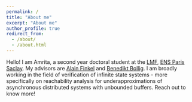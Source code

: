 ```yaml
---
permalink: /
title: "About me"
excerpt: "About me"
author_profile: true
redirect_from: 
  - /about/
  - /about.html
---
```


Hello! I am Amrita, a second year doctoral student at the [LMF](https://lmf.cnrs.fr/), [ENS Paris Saclay](https://ens-paris-saclay.fr/en). My advisors are [Alain Finkel](http://www.lsv.fr/~finkel/) and [Benedikt Bollig](https://www.benedikt-bollig.org/). I am broadly working in the field of verification of infinite state systems - more specifically on reachability analysis for underapproximations of asynchronous distributed systems with unbounded buffers. Reach out to know more! 
